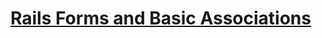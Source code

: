 # [Rails Forms and Basic Associations](https://github.com/saramccombs/forms-and-basic-associations-rails)

